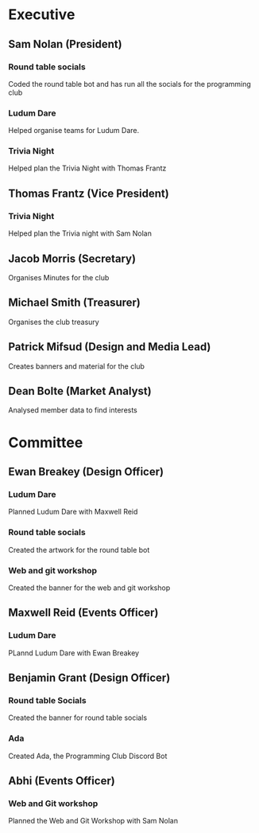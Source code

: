 # Executive
## Sam Nolan (President)
### Round table socials
Coded the round table bot and has run all the socials for the programming club

### Ludum Dare
Helped organise teams for Ludum Dare.

### Trivia Night
Helped plan the Trivia Night with Thomas Frantz

## Thomas Frantz (Vice President)
### Trivia Night
Helped plan the Trivia night with Sam Nolan

## Jacob Morris (Secretary)
Organises Minutes for the club

## Michael Smith (Treasurer)
Organises the club treasury

## Patrick Mifsud (Design and Media Lead)
Creates banners and material for the club

## Dean Bolte (Market Analyst)
Analysed member data to find interests

# Committee
## Ewan Breakey (Design Officer)
### Ludum Dare
Planned Ludum Dare with Maxwell Reid

### Round table socials
Created the artwork for the round table bot

### Web and git workshop
Created the banner for the web and git workshop

## Maxwell Reid (Events Officer)
### Ludum Dare
PLannd Ludum Dare with Ewan Breakey

## Benjamin Grant (Design Officer)
### Round table Socials
Created the banner for round table socials

### Ada
Created Ada, the Programming Club Discord Bot

## Abhi (Events Officer)
### Web and Git workshop
Planned the Web and Git Workshop with Sam Nolan
